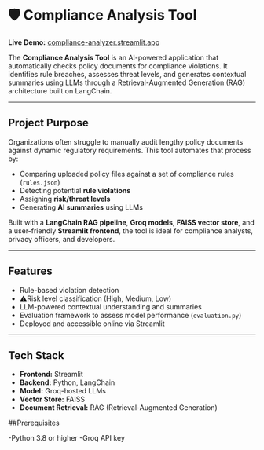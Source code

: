 # 🛡 Compliance Analysis Tool

**Live Demo:** [compliance-analyzer.streamlit.app](https://compliance-analyzer.streamlit.app/)

The **Compliance Analysis Tool** is an AI-powered application that automatically checks policy documents for compliance violations. It identifies rule breaches, assesses threat levels, and generates contextual summaries using LLMs through a Retrieval-Augmented Generation (RAG) architecture built on LangChain.

---

##  Project Purpose

Organizations often struggle to manually audit lengthy policy documents against dynamic regulatory requirements. This tool automates that process by:

- Comparing uploaded policy files against a set of compliance rules (`rules.json`)
- Detecting potential **rule violations**
- Assigning **risk/threat levels**
- Generating **AI summaries** using LLMs

Built with a **LangChain RAG pipeline**, **Groq models**, **FAISS vector store**, and a user-friendly **Streamlit frontend**, the tool is ideal for compliance analysts, privacy officers, and developers.

---

##  Features

-  Rule-based violation detection
- ⚠Risk level classification (High, Medium, Low)
-  LLM-powered contextual understanding and summaries
-  Evaluation framework to assess model performance (`evaluation.py`)
-  Deployed and accessible online via Streamlit

---

##  Tech Stack

- **Frontend:** Streamlit
- **Backend:** Python, LangChain
- **Model:** Groq-hosted LLMs
- **Vector Store:** FAISS
- **Document Retrieval:** RAG (Retrieval-Augmented Generation)

 ##Prerequisites

 -Python 3.8 or higher
-Groq API key


